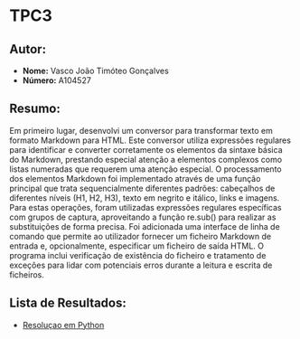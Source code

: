 # TPC3

## Autor:
- **Nome:** Vasco João Timóteo Gonçalves
- **Número:** A104527

## Resumo:

Em primeiro lugar, desenvolvi um conversor para transformar texto em formato Markdown para HTML. Este conversor utiliza expressões regulares para identificar e converter corretamente os elementos da sintaxe básica do Markdown, prestando especial atenção a elementos complexos como listas numeradas que requerem uma atenção especial.
O processamento dos elementos Markdown foi implementado através de uma função principal que trata sequencialmente diferentes padrões: cabeçalhos de diferentes níveis (H1, H2, H3), texto em negrito e itálico, links e imagens. Para estas operações, foram utilizadas expressões regulares específicas com grupos de captura, aproveitando a função re.sub() para realizar as substituições de forma precisa.
Foi adicionada uma interface de linha de comando que permite ao utilizador fornecer um ficheiro Markdown de entrada e, opcionalmente, especificar um ficheiro de saída HTML. O programa inclui verificação de existência do ficheiro e tratamento de exceções para lidar com potenciais erros durante a leitura e escrita de ficheiros.

## Lista de Resultados:

- [Resoluçao em Python](tpc3.py)
